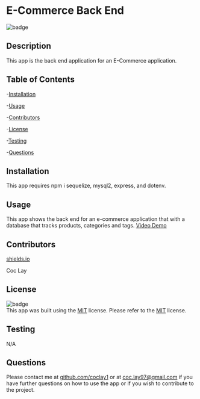 # E-Commerce Back End

  ![badge](https://img.shields.io/badge/License-MIT-orange)
  <br />

  ## Description
  This app is the back end application for an E-Commerce application.

  ## Table of Contents
  -[Installation](#installation)

  -[Usage](#usage)

  -[Contributors](#contributors)
  
  -[License](#license)

  -[Testing](#testing)

  -[Questions](#questions)

  ## Installation
  This app requires npm i sequelize, mysql2, express, and dotenv.

  ## Usage
  This app shows the back end for an e-commerce application that with a database that tracks products, categories and tags. [Video Demo](Untitled_%20Apr%2027%2C%202023%2011_02%20PM.webm)

  ## Contributors
  [shields.io](https://shields.io/)
  
  Coc Lay

  ## License
  ![badge](https://img.shields.io/badge/License-MIT-orange)
  <br />
  This app was built using the [MIT](https://choosealicense.com/licenses/mit/) license. Please refer to the [MIT](https://choosealicense.com/licenses/mit/) license.

  ## Testing
  N/A

  ## Questions
  Please contact me at [github.com/coclay1](https://github.com/coclay1) or at [coc.lay97@gmail.com](coc.lay97@gmail.com) 
  if you have further questions on how to use the app or if you wish to contribute to the project.
